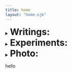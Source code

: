 ```yaml
---
title: home
layout: "home.njk"
---
```


<div class = "wiki">
<details>
<summary> <h1 style="display:inline;">Writings:</h1> </summary>
<section>
{% for blog in collections.blogs %}
- [{{ blog.data.title }}]({{ blog.url }}/index.html)
{%- endfor %}
</section>
</details>

<details>
<summary><h1 style="display:inline;">Experiments:</h1> </summary>
<section>
{% for project in collections.projects %}
- [{{ project.data.title }}]({{ project.url }}/index.html)
{%- endfor %}
</section>
</details>


<details>
<summary> <h1 style="display:inline;">Photo:</h1> </summary>
<section>
{% for photo in collections.photos %}
- [{{ photo.data.title }}]({{ photo.url }}/index.html)
{%- endfor %}
</section>
</details>

hello
</div>

